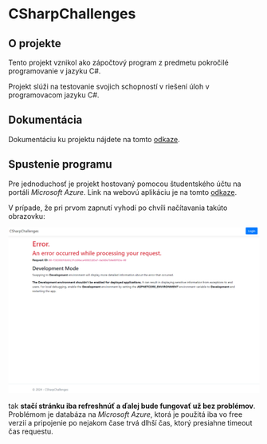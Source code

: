 # CSharpChallenges

## O projekte

Tento projekt vznikol ako zápočtový program z predmetu pokročilé programovanie v jazyku C#.

Projekt slúži na testovanie svojich schopností v riešení úloh v programovacom jazyku C#.

## Dokumentácia

Dokumentáciu ku projektu nájdete na tomto [odkaze](dokumentacia.md).

## Spustenie programu

Pre jednoduchosť je projekt hostovaný pomocou študentského účtu na portáli *Microsoft Azure*. Link na webovú aplikáciu je na tomto [odkaze](https://charpchallenges.azurewebsites.net/).

V prípade, že pri prvom zapnutí vyhodí po chvíli načítavania takúto obrazovku:

![Error](img/error.png)

tak **stačí stránku iba refreshnúť a ďalej bude fungovať už bez problémov**. Problémom je databáza na *Microsoft Azure*, ktorá je použitá iba vo free verzií a pripojenie po nejakom čase trvá dlhší čas, ktorý presiahne timeout čas requestu. 
